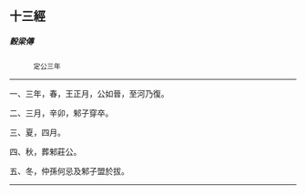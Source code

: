 

## 十三經

##### 穀梁傳
　　　`定公三年`

* * *

一、三年，春，王正月，公如晉，至河乃復。

二、三月，辛卯，邾子穿卒。

三、夏，四月。

四、秋，葬邾莊公。

五、冬，仲孫何忌及邾子盟於拔。

* * *

